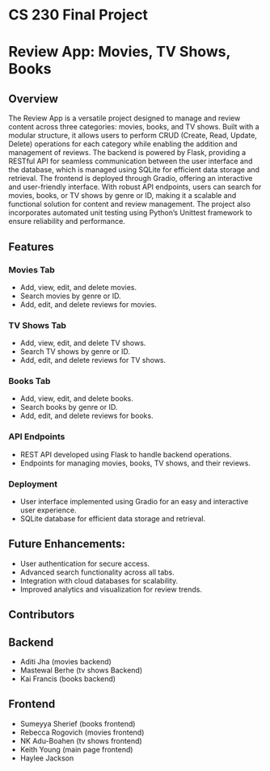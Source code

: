 # CS 230 Final Project 
# Review App: Movies, TV Shows, Books

## Overview
The Review App is a versatile project designed to manage and review content across three categories: movies, books, and TV shows. Built with a modular structure, it allows users to perform CRUD (Create, Read, Update, Delete) operations for each category while enabling the addition and management of reviews. The backend is powered by Flask, providing a RESTful API for seamless communication between the user interface and the database, which is managed using SQLite for efficient data storage and retrieval. The frontend is deployed through Gradio, offering an interactive and user-friendly interface. With robust API endpoints, users can search for movies, books, or TV shows by genre or ID, making it a scalable and functional solution for content and review management. The project also incorporates automated unit testing using Python’s Unittest framework to ensure reliability and performance.

## Features

### Movies Tab
- Add, view, edit, and delete movies.
- Search movies by genre or ID.
- Add, edit, and delete reviews for movies.

### TV Shows Tab
- Add, view, edit, and delete TV shows.
- Search TV shows by genre or ID.
- Add, edit, and delete reviews for TV shows.


### Books Tab
- Add, view, edit, and delete books.
- Search books by genre or ID.
- Add, edit, and delete reviews for books.

### API Endpoints
- REST API developed using Flask to handle backend operations.
- Endpoints for managing movies, books, TV shows, and their reviews.

### Deployment
- User interface implemented using Gradio for an easy and interactive user experience.
- SQLite database for efficient data storage and retrieval.

## Future Enhancements:
- User authentication for secure access.
- Advanced search functionality across all tabs.
- Integration with cloud databases for scalability.
- Improved analytics and visualization for review trends.


 ## Contributors
 
  ## Backend
  - Aditi Jha (movies backend)
  - Mastewal Berhe (tv shows Backend)
  - Kai Francis (books backend)
    
  ## Frontend
  - Sumeyya Sherief (books frontend)
  - Rebecca Rogovich (movies frontend)
  - NK Adu-Boahen (tv shows frontend)
  - Keith Young (main page frontend)
  - Haylee Jackson
